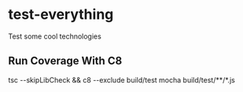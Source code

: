 # test-everything
Test some cool technologies


## Run Coverage With C8

tsc --skipLibCheck && c8 --exclude build/test mocha build/test/**/*.js
